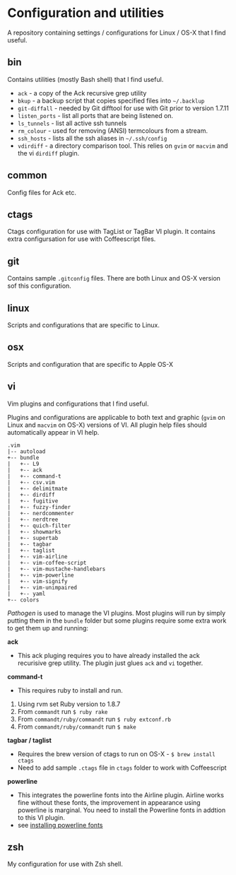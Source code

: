 Configuration and utilities
===========================
A repository containing settings / configurations for Linux / OS-X that I find useful.

bin
---
Contains utilities (mostly Bash shell) that I find useful.

* `ack` - a copy of the Ack recursive grep utility
* `bkup` - a backup script that copies specified files into `~/.backlup`
* `git-diffall` - needed by Git difftool for use with Git prior to version 1.7.11
* `listen_ports` - list all ports that are being listened on.
* `ls_tunnels` - list all active ssh tunnels
* `rm_colour` - used for removing (ANSI) termcolours from a stream.
* `ssh_hosts` - lists all the ssh aliases in `~/.ssh/config`
* `vdirdiff` - a directory comparison tool.  This relies on `gvim` or `macvim` and the vi `dirdiff` plugin.

common
------
Config files for Ack etc.

ctags
-----
Ctags configuration for use with TagList or TagBar VI plugin.  It contains extra configursation for use with Coffeescript files.

git
---
Contains sample `.gitconfig` files.  There are both Linux and OS-X version sof this configuration.

linux
-----
Scripts and configurations that are specific to Linux.

osx
---
Scripts and configuration that are specific to Apple OS-X

vi
--
Vim plugins and configurations that I find useful.

Plugins and configurations are applicable to both text and graphic (`gvim` on Linux and `macvim` on OS-X) versions of VI. All plugin help files should automatically appear in VI help.

    .vim
    |-- autoload
    +-- bundle
    |   +-- L9
    |   +-- ack
    |   +-- command-t
    |   +-- csv.vim
    |   +-- delimitmate
    |   +-- dirdiff
    |   +-- fugitive
    |   +-- fuzzy-finder
    |   +-- nerdcommenter
    |   +-- nerdtree
    |   +-- quich-filter
    |   +-- showmarks
    |   +-- supertab
    |   +-- tagbar
    |   +-- taglist
    |   +-- vim-airline
    |   +-- vim-coffee-script
    |   +-- vim-mustache-handlebars
    |   +-- vim-powerline
    |   +-- vim-signify
    |   +-- vim-unimpaired
    |   +-- yaml
    +-- colors

*Pathogen* is used to manage the VI plugins.  Most plugins will run by simply putting them in the `bundle` folder but some plugins require some extra work to get them up and running:

**ack**

* This ack pluging requires you to have already installed the ack recurisive grep utility.  The plugin just glues `ack` and `vi` together.

**command-t**

* This requires ruby to install and run.

1. Using rvm set Ruby version to 1.8.7
2. From `commandt` run `$ ruby rake`
3. From `commandt/ruby/commandt` run `$ ruby extconf.rb`
4. From `commandt/ruby/commandt` run `$ make`

**tagbar / taglist**

* Requires the brew version of ctags to run on OS-X - `$ brew install ctags`
* Need to add sample `.ctags` file in `ctags` folder to work with Coffeescript

**powerline**

* This integrates the powerline fonts into the Airline plugin.  Airline works fine without these fonts, the improvement in appearance using powerline is marginal.  You need to install the Powerline fonts in addtion to this VI plugin.
* see [installing powerline fonts](https://powerline.readthedocs.org/en/latest/introduction.html) 

zsh
---
My configuration for use with Zsh shell.

